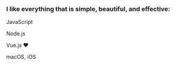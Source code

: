 ### I like everything that is simple, beautiful, and effective:

JavaScript

Node.js

Vue.js :heart:

macOS, iOS
